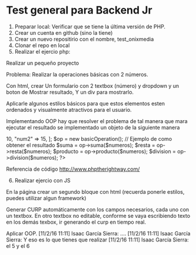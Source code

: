 # Test general para Backend Jr

1. Preparar local: Verificar que se tiene la última versión de PHP.
2. Crear un cuenta en github (sino la tiene)
3. Crear un nuevo repositirio con el nombre, test_onixmedia
4. Clonar el repo en local
5. Realizar el ejercio php: 

Realizar un pequeño proyecto

Problema: Realizar la operaciones básicas con 2 números.

Con html, crear Un formulario con 2 textbox (número) y dropdown y un boton de Mostrar resultado, Y un div para mostrarlo.

Aplicarle algunos estilos básicos para que estos elementos esten ordenados y visualmente atractivos para el usuario.

Implementando OOP hay que resolver el problema de tal manera que mara ejecutar el resultado se implementado un objeto de la siguiente manera

<?php

$numeros = [
"num1" => 10, 
"num2" => 15,
];

$op = new basicOperation();

// Ejemplo de como obtener el resultado
$suma = op->suma($numeros);
$resta = op->resta($numeros);
$producto = op->producto($numeros);
$division = op->division($numeros);

?>

Referencia de código http://www.phptherightway.com/

6. Realizar ejercio con JS

En la página crear un segundo bloque
con html (recuerda ponerle estilos, puedes utilizar algun framework)

Generar CURP automáticamente con los campos necesarios, cada uno con un textbox. En otro textbox no editable, conforme se vaya escribiendo texto en los demás texbox, ir generando el curp en tiempo real.

Aplicar OOP.
[11/2/16 11:11] Isaac García Sierra: ....
[11/2/16 11:11] Isaac García Sierra: Y eso es lo que tienes que realizar
[11/2/16 11:11] Isaac García Sierra: el 5 y el 6
